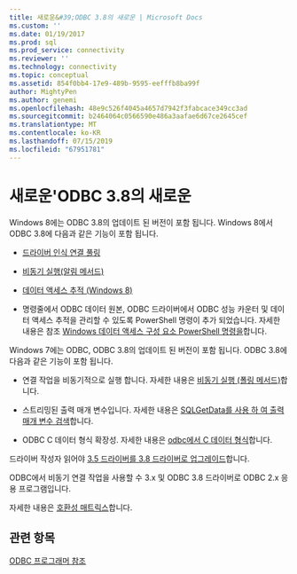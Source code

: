 ```yaml
---
title: 새로운&#39;ODBC 3.8의 새로운 | Microsoft Docs
ms.custom: ''
ms.date: 01/19/2017
ms.prod: sql
ms.prod_service: connectivity
ms.reviewer: ''
ms.technology: connectivity
ms.topic: conceptual
ms.assetid: 854f0bb4-17e9-489b-9595-eefffb8ba99f
author: MightyPen
ms.author: genemi
ms.openlocfilehash: 48e9c526f4045a4657d7942f3fabcace349cc3ad
ms.sourcegitcommit: b2464064c0566590e486a3aafae6d67ce2645cef
ms.translationtype: MT
ms.contentlocale: ko-KR
ms.lasthandoff: 07/15/2019
ms.locfileid: "67951781"
---
```

# <a name="what39s-new-in-odbc-38"></a>새로운&#39;ODBC 3.8의 새로운
Windows 8에는 ODBC 3.8의 업데이트 된 버전이 포함 됩니다. Windows 8에서 ODBC 3.8에 다음과 같은 기능이 포함 됩니다.  
  
-   [드라이버 인식 연결 풀링](../../odbc/reference/develop-app/driver-aware-connection-pooling.md)  
  
-   [비동기 실행(알림 메서드)](../../odbc/reference/develop-app/asynchronous-execution-notification-method.md)  
  
-   [데이터 액세스 추적 (Windows 8)](https://msdn.microsoft.com/library/windows/desktop/hh829624.aspx)  
  
-   명령줄에서 ODBC 데이터 원본, ODBC 드라이버에서 ODBC 성능 카운터 및 데이터 액세스 추적을 관리할 수 있도록 PowerShell 명령이 추가 되었습니다.  자세한 내용은 참조 [Windows 데이터 액세스 구성 요소 PowerShell 명령을](https://msdn.microsoft.com/library/windows/desktop/jj134064.aspx)합니다.  
  
 Windows 7에는 ODBC, ODBC 3.8의 업데이트 된 버전이 포함 됩니다. ODBC 3.8에 다음과 같은 기능이 포함 됩니다.  
  
-   연결 작업을 비동기적으로 실행 합니다. 자세한 내용은 [비동기 실행 (폴링 메서드)](../../odbc/reference/develop-app/asynchronous-execution-polling-method.md)합니다.  
  
-   스트리밍된 출력 매개 변수입니다. 자세한 내용은 [SQLGetData를 사용 하 여 출력 매개 변수 검색](../../odbc/reference/develop-app/retrieving-output-parameters-using-sqlgetdata.md)합니다.  
  
-   ODBC C 데이터 형식 확장성. 자세한 내용은 [odbc에서 C 데이터 형식](../../odbc/reference/develop-app/c-data-types-in-odbc.md)합니다.  
  
 드라이버 작성자 읽어야 [3.5 드라이버를 3.8 드라이버로 업그레이드](../../odbc/reference/develop-driver/upgrading-a-3-5-driver-to-a-3-8-driver.md)합니다.  
  
 ODBC에서 비동기 연결 작업을 사용할 수 3.x 및 ODBC 3.8 드라이버로 ODBC 2.x 응용 프로그램입니다.  
  
 자세한 내용은 [호환성 매트릭스](../../odbc/reference/develop-app/compatibility-matrix.md)합니다.  
  
## <a name="see-also"></a>관련 항목  
 [ODBC 프로그래머 참조](../../odbc/reference/odbc-programmer-s-reference.md)
